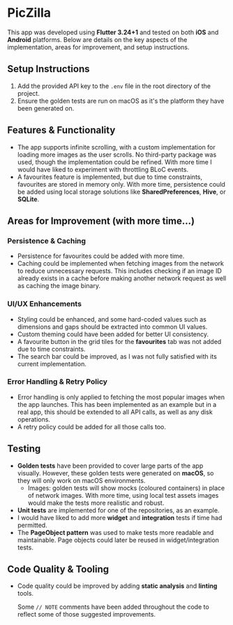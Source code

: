 # PicZilla

This app was developed using **Flutter 3.24+1** and tested on both **iOS** and
**Android** platforms. Below are details on the key aspects of the
implementation, areas for improvement, and setup instructions.

## Setup Instructions

1. Add the provided API key to the `.env` file in the root directory of the
   project.
2. Ensure the golden tests are run on macOS as it's the platform they have been
   generated on.

## Features & Functionality

- The app supports infinite scrolling, with a custom implementation for loading
  more images as the user scrolls. No third-party package was used, though the
  implementation could be refined. With more time I would have liked to
  experiment with throttling BLoC events.
- A favourites feature is implemented, but due to time constraints, favourites
  are stored in memory only. With more time, persistence could be added using
  local storage solutions like **SharedPreferences**, **Hive**, or **SQLite**.

## Areas for Improvement (with more time...)

### Persistence & Caching

- Persistence for favourites could be added with more time.
- Caching could be implemented when fetching images from the network to reduce
  unnecessary requests. This includes checking if an image ID already exists in
  a cache before making another network request as well as caching the image
  binary.

### UI/UX Enhancements

- Styling could be enhanced, and some hard-coded values such as dimensions and
  gaps should be extracted into common UI values.
- Custom theming could have been added for better UI consistency.
- A favourite button in the grid tiles for the **favourites** tab was not added
  due to time constraints.
- The search bar could be improved, as I was not fully satisfied with its
  current implementation.

### Error Handling & Retry Policy

- Error handling is only applied to fetching the most popular images when the
  app launches. This has been implemented as an example but in a real app, this
  should be extended to all API calls, as well as any disk operations.
- A retry policy could be added for all those calls too.

## Testing

- **Golden tests** have been provided to cover large parts of the app visually.
  However, these golden tests were generated on **macOS**, so they will only
  work on macOS environments.
  - Images: golden tests will show mocks (coloured containers) in place of
    network images. With more time, using local test assets images would make
    the tests more realistic and robust.
- **Unit tests** are implemented for one of the repositories, as an example.
- I would have liked to add more **widget** and **integration** tests if time
  had permitted.
- The **PageObject pattern** was used to make tests more readable and
  maintainable. Page objects could later be reused in widget/integration tests.

## Code Quality & Tooling

- Code quality could be improved by adding **static analysis** and **linting**
  tools.

  Some `// NOTE` comments have been added throughout the code to reflect some of
  those suggested improvements.
